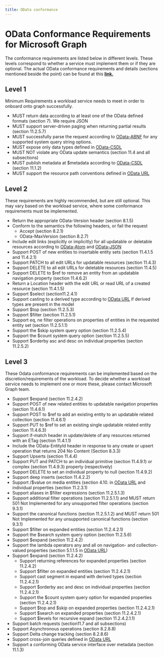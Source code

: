 ```yaml
---
title: OData conformance
---
```


# OData Conformance Requirements for Microsoft Graph

The conformance requirements are listed below in different levels. These levels correspond to whether a service must implement them or if they are optional. The actual OData conformance requirements and details (sections mentioned beside the point) can be found at this [**link.**](http://docs.oasis-open.org/odata/odata/v4.0/errata03/os/complete/part1-protocol/odata-v4.0-errata03-os-part1-protocol-complete.html#_Toc453752324)

## Level 1

Minimum Requirements a workload service needs to meet in order to onboard onto graph successfully.

- MUST return data according to at least one of the OData defined formats (section 7). We require JSON
- MUST support server-driven paging when returning partial results (section 11.2.5.7)
- MUST successfully parse the request according to [OData-ABNF][2] for any supported system query string options.
- MUST expose only data types defined in [OData-CSDL][2]
- MUST NOT violate any OData update semantics (section 11.4 and all subsections)
- MUST publish metadata at $metadata according to [OData-CSDL][2] (section 11.1.2)
- MUST support the resource path conventions defined in [OData URL][2]

## Level 2

These requirements are highly recommended, but are still optional. This may vary based on the workload service, where some conformance requirements must be implemented.

- Return the appropriate OData-Version header (section 8.1.5)
- Conform to the semantics the following headers, or fail the request
  - Accept (section 8.2.1)
  - OData-MaxVersion (section 8.2.7)
- Include edit links (explicitly or implicitly) for all updatable or deletable resources according to [OData-Atom][2] and [OData-JSON][2]
- Support POST of new entities to insertable entity sets (section 11.4.1.5 and 11.4.2.1)
- Support PATCH to all edit URLs for updatable resources (section 11.4.3)
- Support DELETE to all edit URLs for deletable resources (section 11.4.5)
- Support DELETE to $ref to remove an entity from an updatable navigation property (section 11.4.6.2)
- Return a Location header with the edit URL or read URL of a created resource (section 11.4.1.5)
- Support $select (section11.2.4.1)
- Support casting to a derived type according to [OData URL][2] if derived types are present in the model
- Support $top (section 11.2.5.3)
- Support $filter (section 11.2.5.1)
- Support eq, ne filter operations on properties of entities in the requested entity set (section 11.2.5.1.1)
- Support the $skip system query option (section 11.2.5.4)
- Support the $count system query option (section 11.2.5.5)
- Support $orderby asc and desc on individual properties (section 11.2.5.2)

## Level 3

These Odata conformance requirements can be implemented based on the discretion/requirements of the workload. To decide whether a workload service needs to implement one or more these, please contact Microsoft Graph team.

- Support $expand (section 11.2.4.2)
- Support POST of new related entities to updatable navigation properties (section 11.4.6.1)
- Support POST to $ref to add an existing entity to an updatable related collection (section 11.4.6.1)
- Support PUT to $ref to set an existing single updatable related entity (section 11.4.6.3)
- Support if-match header in update/delete of any resources returned with an ETag (section 11.4.1.1)
- Include the OData-EntityId header in response to any create or upsert operation that returns 204 No Content (Section 8.3.3)
- Support Upserts (section 11.4.4)
- Support PUT and PATCH to an individual primitive (section 11.4.9.1) or complex (section 11.4.9.3) property (respectively)
- Support DELETE to set an individual property to null (section 11.4.9.2)
- Support deep inserts (section 11.4.2.2)
- Support /$value on media entities (section 4.10. in [OData URL][2] and individual properties (section 11.2.3.1)
- Support aliases in $filter expressions (section 11.2.5.1.3)
- Support additional filter operations (section 11.2.5.1.1) and MUST return 501 Not Implemented for any unsupported filter operations (section 9.3.1)
- Support the canonical functions (section 11.2.5.1.2) and MUST return 501 Not Implemented for any unsupported canonical functions (section 9.3.1)
- Support $filter on expanded entities (section 11.2.4.2.1)
- Support the $search system query option (section 11.2.5.6)
- Support $expand (section 11.2.4.2)
- Support the lambda operators any and all on navigation- and collection-valued properties (section 5.1.1.5 in [OData URL][2])
- Support $expand (section 11.2.4.2)
  - Support returning references for expanded properties (section 11.2.4.2)
  - Support $filter on expanded entities (section 11.2.4.2.1)
  - Support cast segment in expand with derived types (section 11.2.4.2.1)
  - Support $orderby asc and desc on individual properties (section 11.2.4.2.1)
  - Support the $count system query option for expanded properties (section 11.2.4.2.1)
  - Support $top and $skip on expanded properties (section 11.2.4.2.1)
  - Support $search on expanded properties (section 11.2.4.2.1)
  - Support $levels for recursive expand (section 11.2.4.2.1.1)
- Support batch requests (section11.7 and all subsections)
- Support Asynchronous operations (section 8.2.8.8)
- Support Delta change tracking (section 8.2.8.6)
- Support cross-join queries defined in [OData URL][2]
- Support a conforming OData service interface over metadata (section 11.1.3)

[2]: http://docs.oasis-open.org/odata/odata/v4.0/errata03/os/complete/part1-protocol/odata-v4.0-errata03-os-part1-protocol-complete.html#ABNF
